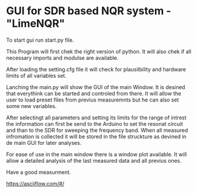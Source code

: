 # GUI for SDR based NQR system - "LimeNQR"

To start gui run start.py file.

This Program will first chek the right version of python. 
It will also chek if all necessary imports and modulse are available.

After loading the setting.cfg file it will check for plausilbility and 
hardware limits of all variables set.


Lanching the main.py will show the GUI of the main Window. It is 
desined that everythink can be started and controled from there. 
It will allow the user to load preset files from previus measuremnts
but he can also set some new variables. 

After selectingt all parameters and setting its limits for the range of
 intrest the information can first be send to the Arduino to set the 
resonat circuit and than to the SDR for sweeping the frequency band.
When all measured infromation is collected it will be stored in the file
 struckture as devined in de main GUI for later analyses.


For ease of use in the main window there is a window plot available.
It will allow a detailed analysis of the last measured data and all 
previus ones.

Have a good measurment.

https://asciiflow.com/#/


